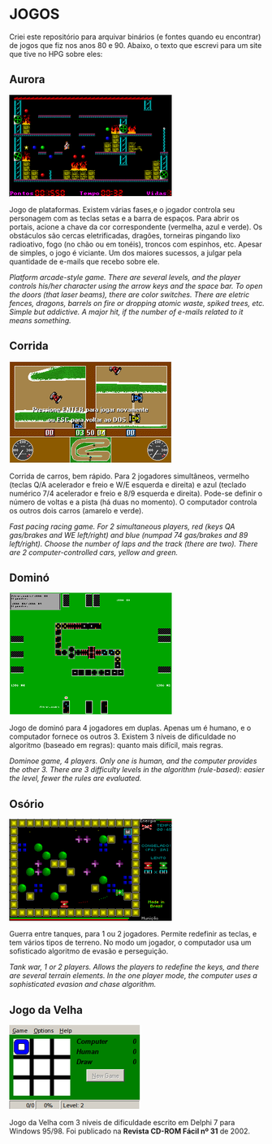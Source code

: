 # JOGOS

Criei este repositório para arquivar binários (e fontes quando eu encontrar) de jogos que fiz nos anos 80 e 90. Abaixo, o texto que escrevi para um site que tive no HPG sobre eles:

## Aurora

![Aurora](https://raw.githubusercontent.com/alexrosabr/jogos/master/aurora1.png)

Jogo de plataformas. Existem várias fases,e o jogador controla seu personagem com as teclas setas e a barra de espaços. Para abrir os portais, acione a chave da cor correspondente (vermelha, azul e verde). Os obstáculos são cercas eletrificadas, dragões, torneiras pingando lixo radioativo, fogo (no chão ou em tonéis), troncos com espinhos, etc. Apesar de simples, o jogo é viciante. Um dos maiores sucessos, a julgar pela quantidade de e-mails que recebo sobre ele.

*Platform arcade-style game. There are several levels, and the player controls his/her character using the arrow keys and the space bar. To open the doors (that laser beams), there are color switches. There are eletric fences, dragons, barrels on fire or dropping atomic waste, spiked trees, etc. Simple but addictive. A major hit, if the number of e-mails related to it means something.*

## Corrida

![Corrida](https://raw.githubusercontent.com/alexrosabr/jogos/master/corrida4.png)

Corrida de carros, bem rápido. Para 2 jogadores simultâneos, vermelho (teclas Q/A acelerador e freio e W/E esquerda e direita) e azul (teclado numérico 7/4 acelerador e freio e 8/9 esquerda e direita). Pode-se definir o número de voltas e a pista (há duas no momento). O computador controla os outros dois carros (amarelo e verde).

*Fast pacing racing game. For 2 simultaneous players, red (keys QA gas/brakes and WE left/right) and blue (numpad 74 gas/brakes and 89 left/right). Choose the number of laps and the track (there are two). There are 2 computer-controlled cars, yellow and green.*

## Dominó

![Dominó](https://raw.githubusercontent.com/alexrosabr/jogos/master/domino1.png)

Jogo de dominó para 4 jogadores em duplas. Apenas um é humano, e o computador fornece os outros 3. Existem 3 níveis de dificuldade no algoritmo (baseado em regras): quanto mais difícil, mais regras.

*Dominoe game, 4 players. Only one is human, and the computer provides the other 3. There are 3 difficulty levels in the algorithm (rule-based): easier the level, fewer the rules are evaluated.*

## Osório

![Osório](https://raw.githubusercontent.com/alexrosabr/jogos/master/osorio.png)

Guerra entre tanques, para 1 ou 2 jogadores. Permite redefinir as teclas, e tem vários tipos de terreno. No modo um jogador, o computador usa um sofisticado algoritmo de evasão e perseguição.

*Tank war, 1 or 2 players. Allows the players to redefine the keys, and there are several terrain elements. In the one player mode, the computer uses a sophisticated evasion and chase algorithm.*

## Jogo da Velha

![Jogo da Velha](https://raw.githubusercontent.com/alexrosabr/jogos/master/velha1.png)

Jogo da Velha com 3 níveis de dificuldade escrito em Delphi 7 para Windows 95/98. Foi publicado na **Revista CD-ROM Fácil nº 31** de 2002.
